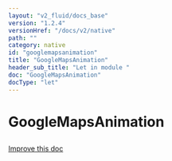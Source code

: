 ```yaml
---
layout: "v2_fluid/docs_base"
version: "1.2.4"
versionHref: "/docs/v2/native"
path: ""
category: native
id: "googlemapsanimation"
title: "GoogleMapsAnimation"
header_sub_title: "Let in module "
doc: "GoogleMapsAnimation"
docType: "let"
---
```









<h1 class="api-title">

  
  GoogleMapsAnimation
  

  

  

</h1>

<a class="improve-v2-docs" href="http://github.com/driftyco/ionic-native/edit/master/-native/src/plugins/googlemaps.ts#L31">
  Improve this doc
</a>





<!-- decorators --><!-- @usage tag -->


<!-- @property tags -->


<!-- methods on the class --><!-- related link --><!-- end content block -->


<!-- end body block -->

